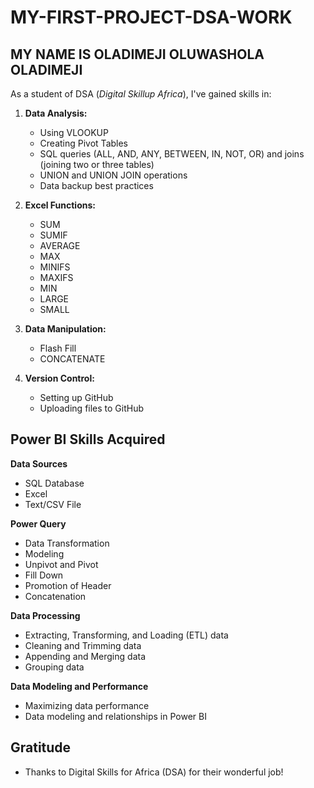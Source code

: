 # MY-FIRST-PROJECT-DSA-WORK

## MY NAME IS OLADIMEJI OLUWASHOLA OLADIMEJI
As a student of DSA (*Digital Skillup Africa*), I've gained skills in:

1. **Data Analysis:**
    - Using VLOOKUP
    - Creating Pivot Tables
    - SQL queries (ALL, AND, ANY, BETWEEN, IN, NOT, OR) and joins (joining two or three tables)
    - UNION and UNION JOIN operations
    - Data backup best practices

2. **Excel Functions:**
    - SUM
    - SUMIF
    - AVERAGE
    - MAX
    - MINIFS
    - MAXIFS
    - MIN
    - LARGE
    - SMALL

3. **Data Manipulation:**
    - Flash Fill
    - CONCATENATE

4. **Version Control:**
    - Setting up GitHub
    - Uploading files to GitHub

## Power BI Skills Acquired

**Data Sources**
- SQL Database
- Excel
- Text/CSV File

**Power Query**
- Data Transformation
- Modeling
- Unpivot and Pivot
- Fill Down
- Promotion of Header
- Concatenation

**Data Processing**
- Extracting, Transforming, and Loading (ETL) data
- Cleaning and Trimming data
- Appending and Merging data
- Grouping data

**Data Modeling and Performance**
- Maximizing data performance
- Data modeling and relationships in Power BI

## Gratitude
- Thanks to Digital Skills for Africa (DSA) for their wonderful job!


